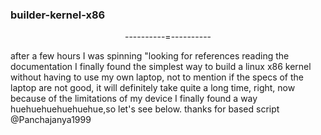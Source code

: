 ### builder-kernel-x86
<p align="center">----------=----------</p>

after a few hours I was spinning "looking for references reading the documentation I finally found the simplest way to build a linux x86 kernel without having to use my own laptop, not to mention if the specs of the laptop are not good, it will definitely take quite a long time, right, now because of the limitations of my device I finally found a way huehuehuehuehuehue,so let's see below. thanks for based script @Panchajanya1999
